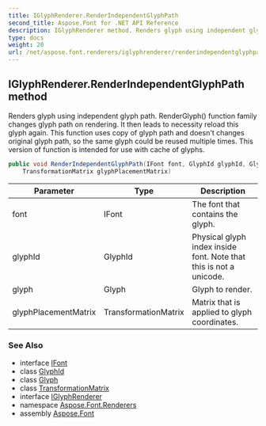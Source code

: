 ```yaml
---
title: IGlyphRenderer.RenderIndependentGlyphPath
second_title: Aspose.Font for .NET API Reference
description: IGlyphRenderer method. Renders glyph using independent glyph path. RenderGlyph function family changes glyph path on rendering. It then leads to necessity reload this glyph again. This function uses copy of glyph path and doesnt changes original glyph path so the same glyph could be reused multiple times. This version of function is intended for use with cache of glyphs
type: docs
weight: 20
url: /net/aspose.font.renderers/iglyphrenderer/renderindependentglyphpath/
---
```

## IGlyphRenderer.RenderIndependentGlyphPath method

Renders glyph using independent glyph path. RenderGlyph() function family changes glyph path on rendering. It then leads to necessity reload this glyph again. This function uses copy of glyph path and doesn't changes original glyph path, so the same glyph could be reused multiple times. This version of function is intended for use with cache of glyphs.

```csharp
public void RenderIndependentGlyphPath(IFont font, GlyphId glyphId, Glyph glyph, 
    TransformationMatrix glyphPlacementMatrix)
```

| Parameter | Type | Description |
| --- | --- | --- |
| font | IFont | The font that contains the glyph. |
| glyphId | GlyphId | Physical glyph index inside font. Note that this is not a unicode. |
| glyph | Glyph | Glyph to render. |
| glyphPlacementMatrix | TransformationMatrix | Matrix that is applied to glyph coordinates. |

### See Also

* interface [IFont](../../../aspose.font/ifont/)
* class [GlyphId](../../../aspose.font.glyphs/glyphid/)
* class [Glyph](../../../aspose.font.glyphs/glyph/)
* class [TransformationMatrix](../../../aspose.font/transformationmatrix/)
* interface [IGlyphRenderer](../)
* namespace [Aspose.Font.Renderers](../../iglyphrenderer/)
* assembly [Aspose.Font](../../../)


